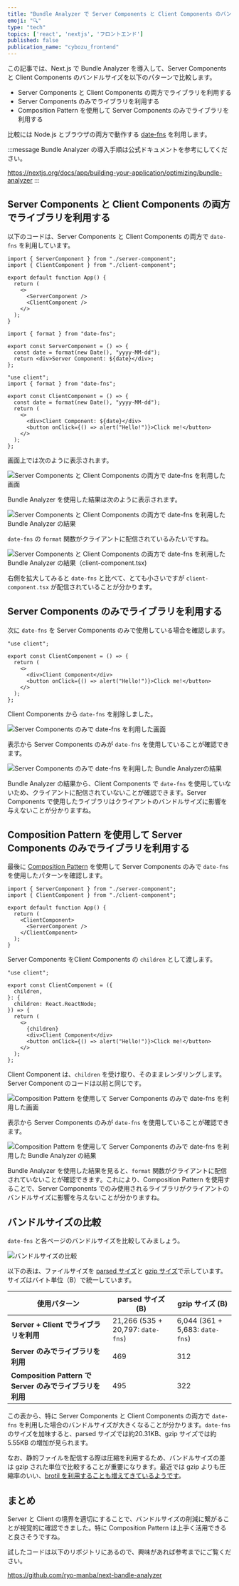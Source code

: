 ```yaml
---
title: "Bundle Analyzer で Server Components と Client Components のバンドルサイズを可視化する"
emoji: "🔍"
type: "tech"
topics: ['react', 'nextjs', 'フロントエンド']
published: false
publication_name: "cybozu_frontend"
---
```


この記事では、Next.js で Bundle Analyzer を導入して、Server Components と Client Components のバンドルサイズを以下のパターンで比較します。

- Server Components と Client Components の両方でライブラリを利用する
- Server Components のみでライブラリを利用する
- Composition Pattern を使用して Server Components のみでライブラリを利用する

比較には Node.js とブラウザの両方で動作する [date-fns](https://date-fns.org/) を利用します。

:::message
Bundle Analyzer の導入手順は公式ドキュメントを参考にしてください。

https://nextjs.org/docs/app/building-your-application/optimizing/bundle-analyzer
:::

## Server Components と Client Components の両方でライブラリを利用する

以下のコードは、Server Components と Client Components の両方で `date-fns` を利用しています。

```tsx:app/both-use-date-fns/page.tsx
import { ServerComponent } from "./server-component";
import { ClientComponent } from "./client-component";

export default function App() {
  return (
    <>
      <ServerComponent />
      <ClientComponent />
    </>
  );
}
```

```tsx:app/both-use-date-fns/server-component.tsx
import { format } from "date-fns";

export const ServerComponent = () => {
  const date = format(new Date(), "yyyy-MM-dd");
  return <div>Server Component: ${date}</div>;
};
```

```tsx:app/both-use-date-fns/client-component.tsx
"use client";
import { format } from "date-fns";

export const ClientComponent = () => {
  const date = format(new Date(), "yyyy-MM-dd");
  return (
    <>
      <div>Client Component: ${date}</div>
      <button onClick={() => alert("Hello!")}>Click me!</button>
    </>
  );
};
```

画面上では次のように表示されます。

![Server Components と Client Components の両方で `date-fns` を利用した画面](/images/next-bundle-analyzer/both-use-date-fns-page.png)

Bundle Analyzer を使用した結果は次のように表示されます。

![Server Components と Client Components の両方で `date-fns` を利用した Bundle Analyzer の結果](/images/next-bundle-analyzer/both-use-date-fns-bundle-analyzer.png)

`date-fns` の `format` 関数がクライアントに配信されているみたいですね。

![Server Components と Client Components の両方で `date-fns` を利用した Bundle Analyzer の結果（client-component.tsx)](/images/next-bundle-analyzer/both-use-date-fns-client.png)

右側を拡大してみると `date-fns` と比べて、とても小さいですが `client-component.tsx` が配信されていることが分かります。

## Server Components のみでライブラリを利用する

次に `date-fns` を Server Components のみで使用している場合を確認します。

```tsx:app/server-only-use-date-fns/client-component.tsx
"use client";

export const ClientComponent = () => {
  return (
    <>
      <div>Client Component</div>
      <button onClick={() => alert("Hello!")}>Click me!</button>
    </>
  );
};
```

Client Components から `date-fns` を削除しました。

![Server Components のみで `date-fns` を利用した画面](/images/next-bundle-analyzer/server-only-use-date-fns-page.png)

表示から Server Components のみが `date-fns` を使用していることが確認できます。

![Server Components のみで `date-fns` を利用した Bundle Analyzerの結果](/images/next-bundle-analyzer/server-only-use-date-fns-bundle-analyzer.png)

Bundle Analyzer の結果から、Client Components で `date-fns` を使用していないため、クライアントに配信されていないことが確認できます。Server Components で使用したライブラリはクライアントのバンドルサイズに影響を与えないことが分かりますね。

## Composition Pattern を使用して Server Components のみでライブラリを利用する

最後に [Composition Pattern](https://nextjs.org/docs/app/building-your-application/rendering/composition-patterns#supported-pattern-passing-server-components-to-client-components-as-props) を使用して Server Components のみで `date-fns` を使用したパターンを確認します。

```tsx:app/composition-pattern/page.tsx
import { ServerComponent } from "./server-component";
import { ClientComponent } from "./client-component";

export default function App() {
  return (
    <ClientComponent>
      <ServerComponent />
    </ClientComponent>
  );
}
```

Server Components をClient Components の `children` として渡します。

```tsx:app/composition-pattern/client-component.tsx
"use client";

export const ClientComponent = ({
  children,
}: {
  children: React.ReactNode;
}) => {
  return (
    <>
      {children}
      <div>Client Component</div>
      <button onClick={() => alert("Hello!")}>Click me!</button>
    </>
  );
};
```

Client Component は、`children` を受け取り、そのままレンダリングします。
Server Component のコードは以前と同じです。

![Composition Pattern を使用して Server Components のみで `date-fns` を利用した画面](/images/next-bundle-analyzer/composition-pattern-page.png)

表示から Server Components のみが `date-fns` を使用していることが確認できます。

![Composition Pattern を使用して Server Components のみで `date-fns` を利用した Bundle Analyzer の結果](/images/next-bundle-analyzer/composition-pattern-bundle-analyzer.png)

Bundle Analyzer を使用した結果を見ると、`format` 関数がクライアントに配信されていないことが確認できます。これにより、Composition Pattern を使用することで、Server Components でのみ使用されるライブラリがクライアントのバンドルサイズに影響を与えないことが分かりますね。

## バンドルサイズの比較

`date-fns` と各ページのバンドルサイズを比較してみましょう。

![バンドルサイズの比較](/images/next-bundle-analyzer/bundle-size-comparison.png)

以下の表は、ファイルサイズを [parsed サイズ](https://github.com/webpack-contrib/webpack-bundle-analyzer?tab=readme-ov-file#parsed)と [gzip サイズ](https://github.com/webpack-contrib/webpack-bundle-analyzer?tab=readme-ov-file#gzip)で示しています。サイズはバイト単位（B）で統一しています。

| 使用パターン | parsed サイズ (B) | gzip サイズ (B) |
| --------------------------------- | ----------------- | --------------- |
| **Server + Client でライブラリを利用** | 21,266 (535 + 20,797: `date-fns`) | 6,044 (361 + 5,683: `date-fns`) |
| **Server のみでライブラリを利用** | 469 | 312 |
| **Composition Pattern で Server のみでライブラリを利用** | 495 | 322 |

この表から、特に Server Components と Client Components の両方で `date-fns` を利用した場合のバンドルサイズが大きくなることが分かります。`date-fns` のサイズを加味すると、parsed サイズでは約20.31KB、gzip サイズでは約5.55KB の増加が見られます。

なお、静的ファイルを配信する際は圧縮を利用するため、バンドルサイズの差は gzip された単位で比較することが重要になります。最近では gzip よりも圧縮率のいい、[brotil を利用することも増えてきているようです](https://blog.cloudflare.com/this-is-brotli-from-origin-ja-jp)。

## まとめ

Server と Client の境界を適切にすることで、バンドルサイズの削減に繋がることが視覚的に確認できました。特に Composition Pattern は上手く活用できると良さそうですね。

試したコードは以下のリポジトリにあるので、興味があれば参考までにご覧ください。

https://github.com/ryo-manba/next-bandle-analyzer